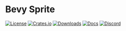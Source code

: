 # Bevy Sprite

[![License](https://img.shields.io/badge/license-MIT%2FApache-blue.svg)](https://github.com/bevyengine/bevy#license)
[![Crates.io](https://img.shields.io/crates/v/bevy_render_2d.svg)](https://crates.io/crates/bevy_render_2d)
[![Downloads](https://img.shields.io/crates/d/bevy_render_2d.svg)](https://crates.io/crates/bevy_render_2d)
[![Docs](https://docs.rs/bevy_render_2d/badge.svg)](https://docs.rs/bevy_render_2d/latest/bevy_render_2d/)
[![Discord](https://img.shields.io/discord/691052431525675048.svg?label=&logo=discord&logoColor=ffffff&color=7389D8&labelColor=6A7EC2)](https://discord.gg/bevy)
